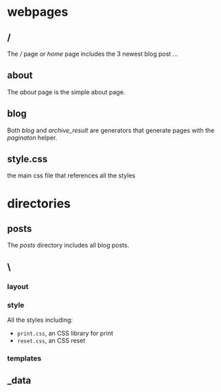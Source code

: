# webpages

## /

The _/_ page or _home_ page includes the 3 newest blog post ...

## about

The _about_ page is the simple about page.

## blog

Both _blog_ and _archive_result_ are generators that generate pages with the
_paginaton_ helper.

## style.css

the main css file that references all the styles

# directories

## posts

The _posts_ directory includes all blog posts.

## \

### layout

### style

All the styles including:

- `print.css`, an CSS library for print
- `reset.css`, an CSS reset

### templates

## \_data

